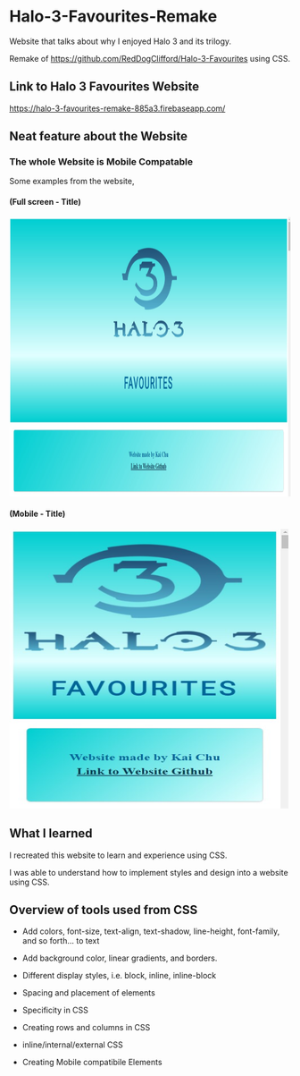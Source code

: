 # Halo-3-Favourites-Remake

Website that talks about why I enjoyed Halo 3 and its trilogy. 

Remake of https://github.com/RedDogClifford/Halo-3-Favourites using CSS.

## Link to Halo 3 Favourites Website 

https://halo-3-favourites-remake-885a3.firebaseapp.com/

## Neat feature about the Website

### The whole Website is Mobile Compatable 

Some examples from the website,

#### (Full screen - Title)
<a href="https://github.com/Halo-3-Favourites-Remake/">
  <img src="/halo3favWebsiteImages/s1.jpg" alt="PCTitle" width="800" height="500">
</a>

#### (Mobile - Title)
<a href="https://github.com/Halo-3-Favourites-Remake/">
  <img src="/halo3favWebsiteImages/t1.jpg" alt="MobileTitle" width="500" height="500">
</a>

## What I learned

I recreated this website to learn and experience using CSS.

I was able to understand how to implement styles and design into a website using CSS. 

## Overview of tools used from CSS

* Add colors, font-size, text-align, text-shadow, line-height, font-family, and so forth... to text

* Add background color, linear gradients, and borders.

* Different display styles, i.e. block, inline, inline-block

* Spacing and placement of elements

* Specificity in CSS 

* Creating rows and columns in CSS

* inline/internal/external CSS

* Creating Mobile compatibile Elements 
